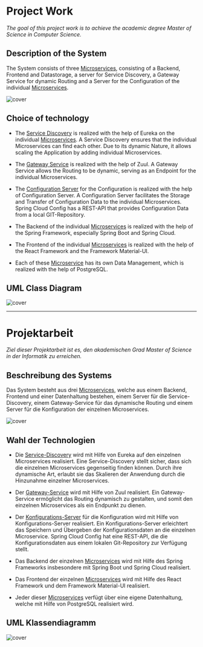 # Project Work

*The goal of this project work is to achieve the academic degree Master of Science in Computer Science.*

## Description of the System

The System consists of three [Microservices](backend/microservices), consisting of a Backend, Frontend and Datastorage, a server for Service Discovery, a Gateway Service for dynamic Routing and a Server for the Configuration of the individual [Microservices](backend/microservices).

![cover](https://user-images.githubusercontent.com/29623199/100524734-d3155200-31ba-11eb-90ea-047bac77c775.png)

## Choice of technology

* The [Service Discovery](backend/service-discovery) is realized with the help of Eureka on the individual [Microservices](backend/microservices). A Service Discovery ensures that the individual Microservices can find each other. Due to its dynamic Nature, it allows scaling the Application by adding individual Microservices.

* The [Gateway Service](backend/gateway-service) is realized with the help of Zuul. A Gateway Service allows the Routing to be dynamic, serving as an Endpoint for the individual Microservices.

* The [Configuration Server](backend/configuration-server) for the Configuration is realized with the help of Configuration Server. A Configuration Server facilitates the Storage and Transfer of Configuration Data to the individual Microservices. Spring Cloud Config has a REST-API that provides Configuration Data from a local GIT-Repository.

* The Backend of the individual [Microservices](backend/microservices) is realized with the help of the Spring Framework, especially Spring Boot and Spring Cloud.

* The Frontend of the individual [Microservices](backend/microservices) is realized with the help of the React Framework and the Framework Material-UI.

* Each of these [Microservice](backend/microservices) has its own Data Management, which is realized with the help of PostgreSQL.

## UML Class Diagram
![cover](https://user-images.githubusercontent.com/29623199/99886578-e31eb600-2c3d-11eb-9a41-022bacb58f94.png)
___

# Projektarbeit

*Ziel dieser Projektarbeit ist es, den akademischen Grad Master of Science in der Informatik zu erreichen.*

## Beschreibung des Systems

Das System besteht aus drei [Microservices](backend/microservices), welche aus einem Backend, Frontend und einer Datenhaltung bestehen, einem Server für die Service-Discovery, einem Gateway-Service für das dynamische Routing und einem Server für die Konfiguration der einzelnen Microservices.

![cover](https://user-images.githubusercontent.com/29623199/100524734-d3155200-31ba-11eb-90ea-047bac77c775.png)

## Wahl der Technologien

* Die [Service-Discovery](backend/service-discovery) wird mit Hilfe von Eureka auf den einzelnen Microservices realisiert. Eine Service-Discovery stellt sicher, dass sich die einzelnen Microservices gegenseitig finden können. Durch ihre dynamische Art, erlaubt sie das Skalieren der Anwendung durch die Hinzunahme einzelner Microservices.

* Der [Gateway-Service](backend/gateway-service) wird mit Hilfe von Zuul realisiert. Ein Gateway-Service ermöglicht das Routing dynamisch zu gestalten, und somit den einzelnen Microservices als ein Endpunkt zu dienen.

* Der [Konfigurations-Server](backend/configuration-server) für die Konfiguration wird mit Hilfe von Konfigurations-Server realisiert. Ein Konfigurations-Server erleichtert das Speichern und Übergeben der Konfigurationsdaten an die einzelnen Microservice. Spring Cloud Config hat eine REST-API, die die Konfigurationsdaten aus einem lokalen Git-Repository zur Verfügung stellt.

* Das Backend der einzelnen [Microservices](backend/microservices) wird mit Hilfe des Spring Frameworks insbesondere mit Spring Boot und Spring Cloud realisiert.

* Das Frontend der einzelnen [Microservices](backend/microservices) wird mit Hilfe des React Framework und dem Framework Material-UI realisiert.

* Jeder dieser [Microservices](backend/microservices) verfügt über eine eigene Datenhaltung, welche mit Hilfe von PostgreSQL realisiert wird.

## UML Klassendiagramm
![cover](https://user-images.githubusercontent.com/29623199/99886578-e31eb600-2c3d-11eb-9a41-022bacb58f94.png)